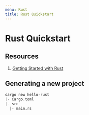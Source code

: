 ```yaml
---
menu: Rust
title: Rust Quickstart
---
```


# Rust Quickstart

## Resources

1. [Getting Started with Rust](https://www.rust-lang.org/learn/get-started)

## Generating a new project

```s
cargo new hello-rust
|- Cargo.toml
|- src
  |- main.rs
```
